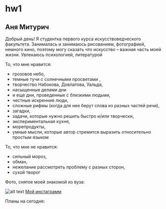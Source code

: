# hw1
## Аня Митурич
Добрый день!
Я студентка первого курса искусствоведческого факультета.  Занималась и занимаюсь рисованием, фотографией, немного кино,  поэтому могу сказать что искусство – важная часть моей жизни. Увлекаюсь психологией, литературой

То, что мне нравится: 
- грозовое небо,
- темные тучи  с солнечными просветами ,
- творчество Набокова, Довлатова, Уальда,  
- насыщенные делами дни 
- и еще дни, проведенные с  близкими людьми, 
- честные искренние люди, 
- сложные рифмы (когда для нее берут слова из разных частей речи), 
- загадки, 
- задачи, которые нужно решить быстро и/или  творчески,
- экспериментальная кухня, 
- морепродукты, 
- умные мысли, которые автор стремится выразить относительно простым языком

То, что мне не нравится: 
- сильный  мороз, 
- обман,  
- нежелание рассмотреть проблему с разных сторон,
- сухой творог

Фото, снятое моей знакомой из вуза: 

![alt text](https://pp.userapi.com/c840123/v840123312/49932/criSG5LeWGM.jpg)
[Мой инстаграмм](https://www.instagram.com/last_seen_just_now/)

Планы на сегодня:
